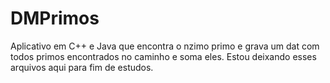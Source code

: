 # DMPrimos
Aplicativo em C++ e Java que encontra o nzimo primo e grava um dat com todos primos encontrados no caminho e soma eles.
Estou deixando esses arquivos aqui para fim de estudos.
